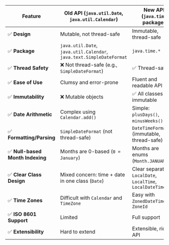 | Feature                         | **Old API (`java.util.Date`, `java.util.Calendar`)**                 | **New API (`java.time` package)**                           |
| ------------------------------- | -------------------------------------------------------------------- | ----------------------------------------------------------- |
| ✅ **Design**                    | Mutable, not thread-safe                                             | Immutable, thread-safe                                      |
| ✅ **Package**                   | `java.util.Date`, `java.util.Calendar`, `java.text.SimpleDateFormat` | `java.time.*`                                               |
| ✅ **Thread Safety**             | ❌ Not thread-safe (e.g., `SimpleDateFormat`)                         | ✅ Thread-safe                                               |
| ✅ **Ease of Use**               | Clumsy and error-prone                                               | Fluent and readable API                                     |
| ✅ **Immutability**              | ❌ Mutable objects                                                    | ✅ All classes are immutable                                 |
| ✅ **Date Arithmetic**           | Complex using `Calendar.add()`                                       | Simple: `plusDays()`, `minusWeeks()` etc.                   |
| ✅ **Formatting/Parsing**        | `SimpleDateFormat` (not thread-safe)                                 | `DateTimeFormatter` (immutable, thread-safe)                |
| ✅ **Null-based Month Indexing** | Months are 0-based (`0 = January`)                                   | Months are enums (`Month.JANUARY`)                          |
| ✅ **Clear Class Design**        | Mixed concern: time + date in one class (`Date`)                     | Clear separation: `LocalDate`, `LocalTime`, `LocalDateTime` |
| ✅ **Time Zones**                | Difficult with `Calendar` and `TimeZone`                             | Easy with `ZonedDateTime`, `ZoneId`                         |
| ✅ **ISO 8601 Support**          | Limited                                                              | Full support                                                |
| ✅ **Extensibility**             | Hard to extend                                                       | Extensible, rich API                                        |

